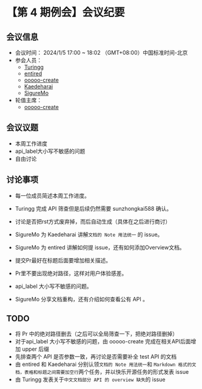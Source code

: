 # 【第 4 期例会】会议纪要

## 会议信息

- 会议时间： 2024/1/5 17:00 ~ 18:02 （GMT+08:00）中国标准时间-北京
- 参会人员：
  - [Turingg](https://github.com/Turingg)
  - [entired](https://github.com/entired)
  - [ooooo-create](https://github.com/ooooo-create)
  - [Kaedeharai](https://github.com/Kaedeharai)
  - [SigureMo](https://github.com/SigureMo)
- 轮值主席：
  - [ooooo-create](https://github.com/ooooo-create)

## 会议议题

- 本周工作进度
- api_label大小写不敏感的问题
- 自由讨论

## 讨论事项

- 每一位成员简述本周工作进度。

- Turingg 完成 API 筛查但是后续仍然需要 sunzhongkai588 确认。

- 讨论是否把rst方式废弃掉，而后自动生成（具体在之后进行商讨）

- SigureMo 为 Kaedeharai  讲解`文档的 Note 用法统一` 的 issue。

- SigureMo 为 entired 讲解如何提 issue，还有如何添加Overview文档。

- 提交Pr最好在标题后面要增加相关描述。

- Pr里不要出现绝对路径，这样对用户体验感差。

- api_label 大小写不敏感的问题。

- SigureMo 分享文档重构，还有介绍如何查看公有 API 。

  

## TODO

- 将 Pr 中的绝对路径删去（之后可以全局筛查一下，把绝对路径删掉）
- 对于api_label 大小写不敏感的问题，由 ooooo-create 完成在相关API后面增加 upper 后缀
- 先排查两个 API 是否参数一致，再讨论是否需要补全 test API 的文档
- 由 entired 和 Kaedeharai 分别认领`文档的 Note 用法统一`和 `Markdown 格式的文档，表格和标题之间需要加空行`两个任务，并以快乐开源任务的形式发表 issue
- 由 Turingg 发表关于`中文文档部分 API 的 overview 缺失`的 issue
  
  
